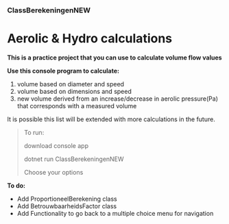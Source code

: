 ### ClassBerekeningenNEW

# Aerolic & Hydro calculations


**This is a practice project that you can use to calculate volume flow values**

**Use this console program to calculate:**

1. volume based on diameter and speed
2. volume based on dimensions and speed
3. new volume derived from an increase/decrease in aerolic pressure(Pa) that corresponds with a measured volume

It is possible this list will be extended with more calculations in the future.

> To run:
>
> download console app
>
> dotnet run ClassBerekeningenNEW
>
> Choose your options





**To do:**
- Add ProportioneelBerekening class
- Add BetrouwbaarheidsFactor class
- Add Functionality to go back to a multiple choice menu for navigation





